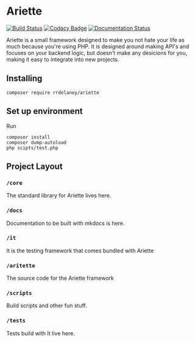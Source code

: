 # Ariette
[![Build Status](https://travis-ci.org/rrdelaney/ariette.svg?branch=master)](https://travis-ci.org/rrdelaney/ariette)
[![Codacy Badge](https://www.codacy.com/project/badge/4030bdab7e4941c09969d4284e8a761a)](https://www.codacy.com/app/rrdelaney/ariette)
[![Documentation Status](https://readthedocs.org/projects/ariette/badge/?version=latest)](https://readthedocs.org/projects/ariette/?badge=latest)

Ariette is a small framework designed to make you not hate your life as much because
you're using PHP. It is designed around making API's and focuses on your backend logic, 
but doesn't make any desicions for you, making it easy to integrate into new projects.

## Installing
```
composer require rrdelaney/ariette
```

## Set up environment

Run

```
composer install
composer dump-autoload
php scipts/test.php
```

## Project Layout

### `/core`
The standard library for Ariette lives here.

### `/docs`
Documentation to be built with mkdocs is here.

### `/it`
It is the testing framework that comes bundled with Ariette

### `/aritette`
The source code for the Ariette framework

### `/scripts`
Build scripts and other fun stuff.

### `/tests`
Tests build with It live here.
